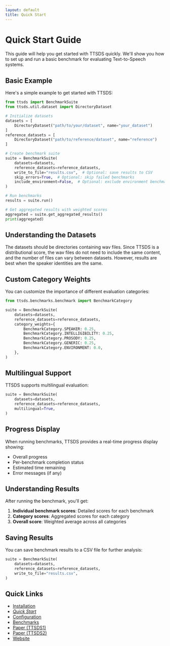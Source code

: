 ```yaml
---
layout: default
title: Quick Start
---
```


# Quick Start Guide

This guide will help you get started with TTSDS quickly. We'll show you how to set up and run a basic benchmark for evaluating Text-to-Speech systems.

## Basic Example

Here's a simple example to get started with TTSDS:

```python
from ttsds import BenchmarkSuite
from ttsds.util.dataset import DirectoryDataset

# Initialize datasets
datasets = [
    DirectoryDataset("path/to/your/dataset", name="your_dataset")
]
reference_datasets = [
    DirectoryDataset("path/to/reference/dataset", name="reference")
]

# Create benchmark suite
suite = BenchmarkSuite(
    datasets=datasets,
    reference_datasets=reference_datasets,
    write_to_file="results.csv",  # Optional: save results to CSV
    skip_errors=True,  # Optional: skip failed benchmarks
    include_environment=False,  # Optional: exclude environment benchmarks
)

# Run benchmarks
results = suite.run()

# Get aggregated results with weighted scores
aggregated = suite.get_aggregated_results()
print(aggregated)
```

## Understanding the Datasets

The datasets should be directories containing wav files. Since TTSDS is a distributional score, the wav files do not need to include the same content, and the number of files can vary between datasets. However, results are best when the speaker identities are the same.

## Custom Category Weights

You can customize the importance of different evaluation categories:

```python
from ttsds.benchmarks.benchmark import BenchmarkCategory

suite = BenchmarkSuite(
    datasets=datasets,
    reference_datasets=reference_datasets,
    category_weights={
        BenchmarkCategory.SPEAKER: 0.25,
        BenchmarkCategory.INTELLIGIBILITY: 0.25,
        BenchmarkCategory.PROSODY: 0.25,
        BenchmarkCategory.GENERIC: 0.25,
        BenchmarkCategory.ENVIRONMENT: 0.0,
    },
)
```

## Multilingual Support

TTSDS supports multilingual evaluation:

```python
suite = BenchmarkSuite(
    datasets=datasets,
    reference_datasets=reference_datasets,
    multilingual=True,
)
```

## Progress Display

When running benchmarks, TTSDS provides a real-time progress display showing:
- Overall progress
- Per-benchmark completion status
- Estimated time remaining
- Error messages (if any)

## Understanding Results

After running the benchmark, you'll get:

1. **Individual benchmark scores**: Detailed scores for each benchmark
2. **Category scores**: Aggregated scores for each category
3. **Overall score**: Weighted average across all categories

## Saving Results

You can save benchmark results to a CSV file for further analysis:

```python
suite = BenchmarkSuite(
    datasets=datasets,
    reference_datasets=reference_datasets,
    write_to_file="results.csv",
)
```

## Quick Links

- [Installation](user-guide/installation.md)
- [*Quick Start*](user-guide/quickstart.md)
- [Configuration](user-guide/configuration.md)
- [Benchmarks](reference/benchmarks.md)
- [Paper (TTSDS1)](https://arxiv.org/abs/2407.12707)
- [Paper (TTSDS2)](https://arxiv.org/abs/2506.19441)
- [Website](https://ttsdsbenchmark.com)